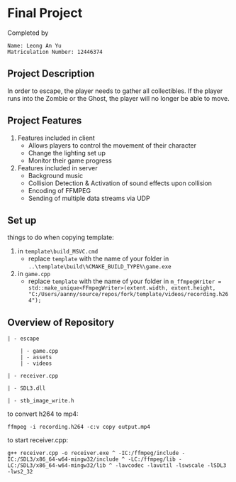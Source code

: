# Final Project
Completed by 

    Name: Leong An Yu
    Matriculation Number: 12446374

## Project Description
In order to escape, the player needs to gather all collectibles. If the player runs into the Zombie or the Ghost, the player will no longer be able to move.

## Project Features
1. Features included in client
    * Allows players to control the movement of their character
    * Change the lighting set up 
    * Monitor their game progress
2. Features included in server
    * Background music
    * Collision Detection & Activation of sound effects upon collision
    * Encoding of FFMPEG
    * Sending of multiple data streams via UDP

## Set up
things to do when copying template:
1. in `template\build_MSVC.cmd`
    * replace `template` with the name of your folder in `..\template\build\%CMAKE_BUILD_TYPE%\game.exe`
2. in `game.cpp`
    * replace `template` with the name of your folder in `m_ffmpegWriter = std::make_unique<FFmpegWriter>(extent.width, extent.height, "C:/Users/aanny/source/repos/fork/template/videos/recording.h264");`

## Overview of Repository
    | - escape

        | - game.cpp
        | - assets
        | - videos

    | - receiver.cpp

    | - SDL3.dll

    | - stb_image_write.h

to convert h264 to mp4:

`ffmpeg -i recording.h264 -c:v copy output.mp4`

to start receiver.cpp:

`g++ receiver.cpp -o receiver.exe ^
  -IC:/ffmpeg/include -IC:/SDL3/x86_64-w64-mingw32/include ^
  -LC:/ffmpeg/lib -LC:/SDL3/x86_64-w64-mingw32/lib ^
  -lavcodec -lavutil -lswscale -lSDL3 -lws2_32`
